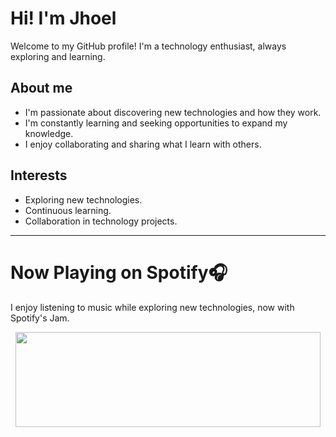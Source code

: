 # Hi! I'm Jhoel

Welcome to my GitHub profile! I'm a technology enthusiast, always exploring and learning.

## About me

* I'm passionate about discovering new technologies and how they work.
* I'm constantly learning and seeking opportunities to expand my knowledge.
* I enjoy collaborating and sharing what I learn with others.

## Interests

* Exploring new technologies.
* Continuous learning.
* Collaboration in technology projects.

---
  # Now Playing on Spotify🎧
  
  I enjoy listening to music while exploring new technologies, now with Spotify's Jam.
  &nbsp;<div align="center">
  <a href="https://spotify.link/B6kSbxT1LRb">
    <img src="https://novatorem-spotify-git-main-jhoel-villcas-projects.vercel.app/api/spotify" width="488" height="152">
  </a>
</div>
